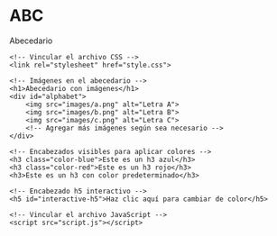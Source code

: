 # ABC
Abecedario
<!DOCTYPE html>
<html lang="es">
<head>
    <meta charset="UTF-8">
    <meta name="viewport" content="width=device-width, initial-scale=1.0">
    <title>ABC Challenge</title>

    <!-- Vincular el archivo CSS -->
    <link rel="stylesheet" href="style.css">
</head>
<body>

    <!-- Imágenes en el abecedario -->
    <h1>Abecedario con imágenes</h1>
    <div id="alphabet">
        <img src="images/a.png" alt="Letra A">
        <img src="images/b.png" alt="Letra B">
        <img src="images/c.png" alt="Letra C">
        <!-- Agregar más imágenes según sea necesario -->
    </div>

    <!-- Encabezados visibles para aplicar colores -->
    <h3 class="color-blue">Este es un h3 azul</h3>
    <h3 class="color-red">Este es un h3 rojo</h3>
    <h3>Este es un h3 con color predeterminado</h3>

    <!-- Encabezado h5 interactivo -->
    <h5 id="interactive-h5">Haz clic aquí para cambiar de color</h5>

    <!-- Vincular el archivo JavaScript -->
    <script src="script.js"></script>
</body>
</html>
